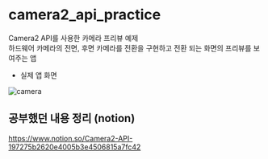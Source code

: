 # camera2_api_practice
Camera2 API를 사용한 카메라 프리뷰 예제\
하드웨어 카메라의 전면, 후면 카메라를 전환을 구현하고 
전환 되는 화면의 프리뷰를 보여주는 앱


+ 실제 앱 화면

![camera](https://user-images.githubusercontent.com/42526264/160528203-5d30fe01-13b3-41a1-bcad-c644abc36d55.png)



## 공부했던 내용 정리 (notion)
https://www.notion.so/Camera2-API-197275b2620e4005b3e4506815a7fc42
